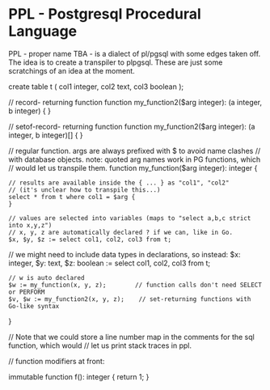 # PPL - Postgresql Procedural Language

PPL - proper name TBA - is a dialect of pl/pgsql with some edges taken off.
The idea is to create a transpiler to plpgsql. These are just some scratchings
of an idea at the moment.


create table t (
   col1 integer,
   col2 text,
   col3 boolean
);

// record- returning function
function my_function2($arg integer): (a integer, b integer) {
}

// setof-record- returning function
function my_function2($arg integer): (a integer, b integer)[] {
}

// regular function. args are always prefixed with $ to avoid name clashes
// with database objects. note: quoted arg names work in PG functions, which
// would let us transpile them.
function my_function($arg integer): integer {

    // results are available inside the { ... } as "col1", "col2"
    // (it's unclear how to transpile this...)
    select * from t where col1 = $arg {
    }

    // values are selected into variables (maps to "select a,b,c strict into x,y,z")
    // x, y, z are automatically declared ? if we can, like in Go.
    $x, $y, $z := select col1, col2, col3 from t;

   // we might need to include data types in declarations, so instead:
   $x: integer, $y: text, $z: boolean := select col1, col2, col3 from t;

    // w is auto declared
    $w := my_function(x, y, z);        // function calls don't need SELECT or PERFORM 
    $v, $w := my_function2(x, y, z);    // set-returning functions with Go-like syntax 
}

// Note that we could store a line number map in the comments for the sql function, which would
// let us print stack traces in ppl.

// function modifiers at front:

immutable function f(): integer { return 1; } 